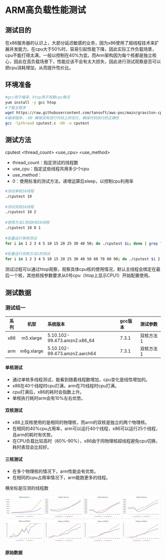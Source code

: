 # ARM高负载性能测试

## 测试目的

在x86服务器的认识上，大部分延迟敏感的业务，因为x86使用了超线程技术来扩展并发能力，在cpu大于50%时，容易引起性能下降，因此实际工作负载场景，cpu不能打得太满，一般以控制在40%为宜。而Arm架构因为每个核都是独立核心，因此在高负载场景下，性能应该不会有太大损失，因此进行测试观察是否可以把cpu消耗增加，从而提升性价比。

## 环境准备

```bash
#gcc用于编译，htop用于观察cpu情况
yum install -y gcc htop
#下载主程序
wget https://raw.githubusercontent.com/tansoft/aws-poc/main/graviton-cpu-test/cputest.c
#编译程序，-O0 确保没有进行代码上的优化，确保代码执行的正确性
gcc -lpthread cputest.c -O0 -o cputest
```

## 测试方法

cputest <thread_count> <use_cpu> <use_method>

* thread_count：指定测试的线程数
* use_cpu：指定这些线程共用多少个cpu
* use_method：
 * 0：使用标准的测试方法，递增运算后sleep，以控制cpu利用率

```bash
#测试单核10线程
./cputest 10

#测试双核10线程
./cputest 10 2

#使用方法1测试8核10线程
./cputest 10 8 1

#批量运行单核测试
for i in 1 2 3 4 5 10 15 20 25 30 40 50; do ./cputest $i; done | grep "mode-"

#批量运行双核方法1的测试
for i in 1 2 3 4 5 10 15 20 25 30 40 50 60 70 80 90; do ./cputest $i 2 1; done | grep "mode-"

```

测试过程可以通过htop观察，观察具体cpu核的使用情况，默认主线程会绑定在最后一个核，其他核按参数要求从0号cpu（htop上显示CPU1）开始配置使用。

## 测试数据

### 测试组一

| 系列 | 机型 | 系统版本 | gcc版本 | 测试参数 |
| :----: | :----: | :---- | :---- | :---- |
| x86 | m5.xlarge | 5.10.102-99.473.amzn2.x86_64 | 7.3.1 | 双核方法1
| arm | m6g.xlarge | 5.10.102-99.473.amzn2.aarch64 | 7.3.1 | 双核方法1

#### 单核测试

* 通过单核多线程测试，能看到随着线程数增加，cpu变化是线性增加的。
* x86在40个线程时cpu打满，arm在70线程时cpu打满。
* cpu打满后，x86的耗时会指数上升。
* 单核执行耗时arm会有10%左右优势。

#### 双核测试

* x86上双核使用的是相同的物理核，而arm的双核是独立的两个物理核。
* 在相同的40%cpu占用率，arm可以运行40个线程，x86可以运行25个线程，且arm的耗时有优势。
* 在CPU负载比较高时（60%-90%），x86由于同物理核超线程避免cpu切换，耗时表现会比较好。

#### 三核测试

* 在多个物理核的情况下，arm性能会有优势。
* 在相同的cpu占用率情况下，arm能跑更多的线程。

横坐标是压测的线程数

![测试结论](compare.png)

#### 原始数据

```

```
